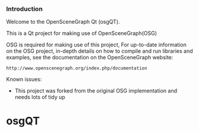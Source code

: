 ### Introduction

Welcome to the OpenSceneGraph Qt (osgQT).

This is a Qt project for making use of OpenSceneGraph(OSG)

OSG is required for making use of this project, For up-to-date information on 
the OSG project, in-depth details on how to compile and run libraries and examples, 
see the documentation on the OpenSceneGraph website:

    http://www.openscenegraph.org/index.php/documentation


Known issues:
* This project was forked from the original OSG implementation and needs lots of tidy up
# osgQT
